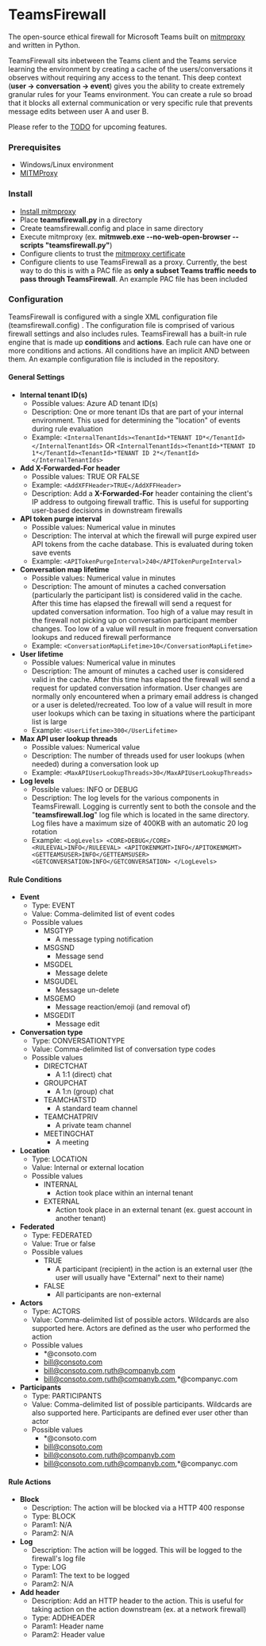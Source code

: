 # TeamsFirewall
The open-source ethical firewall for Microsoft Teams built on [mitmproxy](https://github.com/mitmproxy/mitmproxy) and written in Python.

TeamsFirewall sits inbetween the Teams client and the Teams service learning the environment by creating a cache of the users/conversations it observes without requiring any access to the tenant. This deep context (**user -> conversation -> event**) gives you the ability to create extremely granular rules for your Teams environment. You can create a rule so broad that it blocks all external communication or very specific rule that prevents message edits between user A and user B.

Please refer to the [TODO](https://github.com/markdepalma/TeamsFirewall/blob/main/TODO.md) for upcoming features.

### Prerequisites
 - Windows/Linux environment
 - [MITMProxy](https://github.com/mitmproxy/mitmproxy)

### Install
 - [Install mitmproxy](https://docs.mitmproxy.org/stable/overview-installation/)
 - Place **teamsfirewall.py** in a directory
 - Create teamsfirewall.config and place in same directory
 - Execute mitmproxy (ex. **mitmweb.exe --no-web-open-browser --scripts "teamsfirewall.py"**)
 - Configure clients to trust the [mitmproxy certificate](https://docs.mitmproxy.org/stable/concepts-certificates/)
 - Configure clients to use TeamsFirewall as a proxy. Currently, the best way to do this is with a PAC file as **only a subset Teams traffic needs to pass through TeamsFirewall**. An example PAC file has been included

### Configuration
TeamsFirewall is configured with a single XML configuration file (teamsfirewall.config) . The configuration file is comprised of various firewall settings and also includes rules. TeamsFirewall has a built-in rule engine that is made up **conditions** and **actions**. Each rule can have one or more conditions and actions. All conditions have an implicit AND between them. An example configuration file is included in the repository.

#### General Settings
 - **Internal tenant ID(s)**
	 - Possible values: Azure AD tenant ID(s)
	 - Description: One or more tenant IDs that are part of your internal environment. This used for determining the "location" of events during rule evaluation
	 - Example: `<InternalTenantIds><TenantId>*TENANT ID*</TenantId></InternalTenantIds>`  OR   `<InternalTenantIds><TenantId>*TENANT ID 1*</TenantId><TenantId>*TENANT ID 2*</TenantId></InternalTenantIds>`
 - **Add X-Forwarded-For header**
	 - Possible values: TRUE OR FALSE
	 - Example: `<AddXFFHeader>TRUE</AddXFFHeader>`
	 - Description: Add a **X-Forwarded-For** header containing the client's IP address to outgoing firewall traffic. This is useful for supporting user-based decisions in downstream firewalls
 - **API token purge interval**
	 - Possible values: Numerical value in minutes
	 - Description: The interval at which the firewall will purge expired user API tokens from the cache database. This is evaluated during token save events
	 - Example: `<APITokenPurgeInterval>240</APITokenPurgeInterval>`
 - **Conversation map lifetime**
	 - Possible values: Numerical value in minutes
	 - Description: The amount of minutes a cached conversation (particularly the participant list) is considered valid in the cache. After this time has elapsed the firewall will send a request for updated conversation information. Too high of a value may result in the firewall not picking up on conversation participant member changes. Too low of a value will result in more frequent conversation lookups and reduced firewall performance
	 - Example: `<ConversationMapLifetime>10</ConversationMapLifetime>`
 - **User lifetime**
	 - Possible values: Numerical value in minutes
	 - Description: The amount of minutes a cached user is considered valid in the cache. After this time has elapsed the firewall will send a request for updated conversation information. User changes are normally only encountered when a primary email address is changed or a user is deleted/recreated. Too low of a value will result in more user lookups which can be taxing in situations where the participant list is large
	 - Example: `<UserLifetime>300</UserLifetime>`
 - **Max API user lookup threads**
	 - Possible values: Numerical value
	 - Description: The number of threads used for user lookups (when needed) during a conversation look up
	 - Example: `<MaxAPIUserLookupThreads>30</MaxAPIUserLookupThreads>`
 - **Log levels**
	 - Possible values: INFO or DEBUG
	 - Description: The log levels for the various components in TeamsFirewall. Logging is currently sent to both the console and the "**teamsfirewall.log**" log file which is located in the same directory. Log files have a maximum size of 400KB with an automatic 20 log rotation
	 - Example: 
	  `<LogLevels>
	<CORE>DEBUG</CORE>
	<RULEEVAL>INFO</RULEEVAL>
	<APITOKENMGMT>INFO</APITOKENMGMT>
	<GETTEAMSUSER>INFO</GETTEAMSUSER>
	<GETCONVERSATION>INFO</GETCONVERSATION> </LogLevels>
`

#### Rule Conditions
 - **Event**
	 - Type: EVENT
	 - Value: Comma-delimited list of event codes
	 - Possible values
		 - MSGTYP
			 - A message typing notification
		 - MSGSND
			 - Message send
		 - MSGDEL
			 - Message delete
		 - MSGUDEL
			 - Message un-delete
		 - MSGEMO
			 - Message reaction/emoji (and removal of)
		 - MSGEDIT
			 - Message edit
 - **Conversation type**
	 - Type: CONVERSATIONTYPE
	 - Value: Comma-delimited list of conversation type codes
	 - Possible values
		 - DIRECTCHAT
			 - A 1:1 (direct) chat
		 - GROUPCHAT
			 - A 1:n (group) chat
		 - TEAMCHATSTD
			 - A standard team channel
		 - TEAMCHATPRIV
			 - A private team channel
		 - MEETINGCHAT
			 - A meeting
 - **Location**
	 - Type: LOCATION
	 - Value: Internal or external location
	 - Possible values
		 - INTERNAL
			 - Action took place within an internal tenant
		 - EXTERNAL
			 - Action took place in an external tenant (ex. guest account in another tenant)
 - **Federated**
	 - Type: FEDERATED
	 - Value: True or false
	 - Possible values
		 - TRUE
			 - A participant (recipient) in the action is an external user (the user will usually have "External" next to their name)
		 - FALSE
			 - All participants are non-external
 - **Actors**
	 - Type: ACTORS
	 - Value: Comma-delimited list of possible actors. Wildcards are also supported here. Actors are defined as the user who performed the action
	 - Possible values
		 - *@consoto.com
		 - bill@consoto.com
		 - bill@consoto.com,ruth@companyb.com
		 - bill@consoto.com,ruth@companyb.com,*@companyc.com
 - **Participants**
	 - Type: PARTICIPANTS
	 - Value: Comma-delimited list of possible participants. Wildcards are also supported here. Participants are defined ever user other than actor
	 - Possible values
		 - *@consoto.com
		 - bill@consoto.com
		 - bill@consoto.com,ruth@companyb.com
		 - bill@consoto.com,ruth@companyb.com,*@companyc.com

#### Rule Actions
 - **Block**
	 - Description: The action will be blocked via a HTTP 400 response
	 - Type: BLOCK
	 - Param1: N/A
	 - Param2: N/A
 - **Log**
	 - Description: The action will be logged. This will be logged to the firewall's log file
	 - Type: LOG
	 - Param1: The text to be logged
	 - Param2: N/A
 - **Add header**
	 - Description: Add an HTTP header to the action. This is useful for taking action on the action downstream (ex. at a network firewall)
	 - Type: ADDHEADER
	 - Param1: Header name
	 - Param2: Header value
